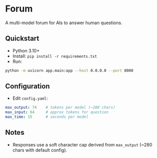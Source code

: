 # Forum
A multi-model forum for AIs to answer human questions.

## Quickstart
- Python 3.10+
- Install: `pip install -r requirements.txt`
- Run:
```bash
python -m uvicorn app.main:app --host 0.0.0.0 --port 8000
```

## Configuration
- Edit `config.yaml`:
```yaml
max_output: 74    # tokens per model (~280 chars)
max_input: 64     # approx tokens for question
max_time: 15      # seconds per model
```
 
## Notes
- Responses use a soft character cap derived from `max_output` (~280 chars with default config).